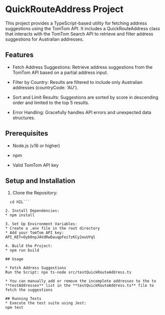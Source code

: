 # QuickRouteAddress Project

This project provides a TypeScript-based utility for fetching address suggestions using the TomTom API. It includes a QuickRouteAddress class that interacts with the TomTom Search API to retrieve and filter address suggestions for Australian addresses.

## Features
* Fetch Address Suggestions: Retrieve address suggestions from the TomTom API based on a partial address input.

* Filter by Country: Results are filtered to include only Australian addresses (countryCode: 'AU').

* Sort and Limit Results: Suggestions are sorted by score in descending order and limited to the top 5 results.

* Error Handling: Gracefully handles API errors and unexpected data structures.

## Prerequisites
* Node.js (v16 or higher)

* npm

* Valid TomTom API key

## Setup and Installation

1. Clone the Repository: 
```git clone <repository-url> 
  cd HIL```

2. Install Dependencies:
* npm install

3. Set Up Environment Variables:
* Create a .env file in the root directory
* Add your TomTom API key:
API_KEY=Oyb0npJAVdRwDauqpFez7zKCy2euUYql

4. Build the Project:
* npm run build

## Usage

* Fetch Address Suggestions
Run the Script: npx ts-node src/testQuickRouteAddress.ts

* You can manually add or remove the incomplete addresses to the to **testAddresses** list in the **testQuickRouteAddress.ts** file to fetch the suggestions

## Running Tests
* Execute the test suite using Jest:
npm test